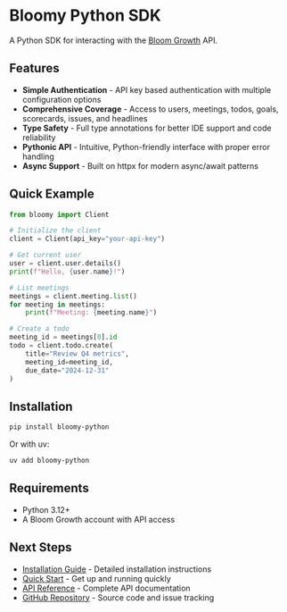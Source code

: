 # Bloomy Python SDK

A Python SDK for interacting with the [Bloom Growth](https://www.bloomgrowth.com/) API.

## Features

- **Simple Authentication** - API key based authentication with multiple configuration options
- **Comprehensive Coverage** - Access to users, meetings, todos, goals, scorecards, issues, and headlines
- **Type Safety** - Full type annotations for better IDE support and code reliability
- **Pythonic API** - Intuitive, Python-friendly interface with proper error handling
- **Async Support** - Built on httpx for modern async/await patterns

## Quick Example

```python
from bloomy import Client

# Initialize the client
client = Client(api_key="your-api-key")

# Get current user
user = client.user.details()
print(f"Hello, {user.name}!")

# List meetings
meetings = client.meeting.list()
for meeting in meetings:
    print(f"Meeting: {meeting.name}")

# Create a todo
meeting_id = meetings[0].id
todo = client.todo.create(
    title="Review Q4 metrics",
    meeting_id=meeting_id,
    due_date="2024-12-31"
)
```

## Installation

```bash
pip install bloomy-python
```

Or with uv:

```bash
uv add bloomy-python
```

## Requirements

- Python 3.12+
- A Bloom Growth account with API access

## Next Steps

- [Installation Guide](getting-started/installation.md) - Detailed installation instructions
- [Quick Start](getting-started/quickstart.md) - Get up and running quickly
- [API Reference](api/client.md) - Complete API documentation
- [GitHub Repository](https://github.com/yourusername/bloomy-python) - Source code and issue tracking